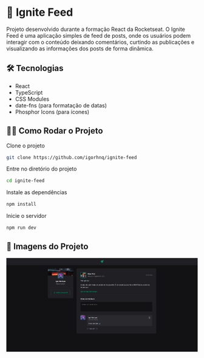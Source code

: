 # 🚀 Ignite Feed

Projeto desenvolvido durante a formação React da Rocketseat. O Ignite Feed é uma aplicação simples de feed de posts, onde os usuários podem interagir com o conteúdo deixando comentários, curtindo as publicações e visualizando as informações dos posts de forma dinâmica.

## 🛠️ Tecnologias

- React
- TypeScript
- CSS Modules
- date-fns (para formatação de datas)
- Phosphor Icons (para ícones)

## 🏃‍♂️ Como Rodar o Projeto

Clone o projeto

```bash
git clone https://github.com/igorhnq/ignite-feed
```

Entre no diretório do projeto

```bash
cd ignite-feed
```

Instale as dependências

```bash
npm install
```

Inicie o servidor

```bash
npm run dev
```

## 📸 Imagens do Projeto

![Exemplo de Post](src/assets/screenshot.png)
